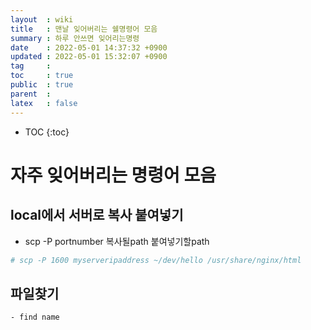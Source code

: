 ```yaml
---
layout  : wiki
title   : 맨날 잊어버리는 쉘명령어 모음
summary : 하루 안쓰면 잊어리는명령
date    : 2022-05-01 14:37:32 +0900
updated : 2022-05-01 15:32:07 +0900
tag     :
toc     : true
public  : true
parent  :  
latex   : false
---
```

* TOC
{:toc}
 
# 자주 잊어버리는 명령어 모음
## local에서 서버로 복사 붙여넣기
 - scp -P portnumber 복사될path 붙여넣기할path
```bash
# scp -P 1600 myserveripaddress ~/dev/hello /usr/share/nginx/html
```

## 파일찾기 
    - find name 


